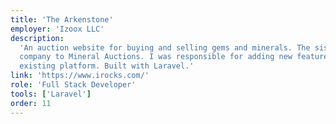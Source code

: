 ```yaml
---
title: 'The Arkenstone'
employer: 'Izoox LLC'
description:
  'An auction website for buying and selling gems and minerals. The sister
  company to Mineral Auctions. I was responsible for adding new features to the
  existing platform. Built with Laravel.'
link: 'https://www.irocks.com/'
role: 'Full Stack Developer'
tools: ['Laravel']
order: 11
---
```

